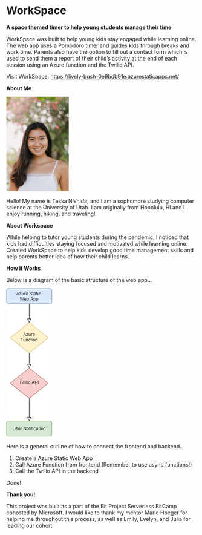 # WorkSpace

**A space themed timer to help young students manage their time**

WorkSpace was built to help young kids stay engaged while learning online. The web app uses a Pomodoro timer and guides kids through breaks and work time. Parents also have the option to fill out a contact form which is used to send them a report of their child’s activity at the end of each session using an Azure function and the Twilio API.

Visit WorkSpace: https://lively-bush-0e9bdb91e.azurestaticapps.net/

**About Me**

<img src="/Tessa.jpg" height="250px">

Hello! My name is Tessa Nishida, and I am a sophomore studying computer science at the University of Utah. I am originally from Honolulu, HI and I enjoy running, hiking, and traveling!

**About Workspace**

While helping to tutor young students during the pandemic, I noticed that kids had difficulties staying focused and motivated while learning online. Created WorkSpace to help kids develop good time management skills and help parents better idea of how their child learns. 

**How it Works**

Below is a diagram of the basic structure of the web app...

![diagram](/pres-diagram.jpg)

Here is a general outline of how to connect the frontend and backend..

1. Create a Azure Static Web App
2. Call Azure Function from frontend (Remember to use async functions!)
3. Call the Twilio API in the backend

Done!

**Thank you!**

This project was built as a part of the Bit Project Serverless BitCamp cohosted by Microsoft. I would like to thank my mentor Marie Hoeger for helping me throughout this process, as well as Emily, Evelyn, and Julia for leading our cohort.
